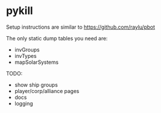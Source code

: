 pykill
======

Setup instructions are similar to https://github.com/raylu/pbot

The only static dump tables you need are:
- invGroups
- invTypes
- mapSolarSystems

TODO:
- show ship groups
- player/corp/alliance pages
- docs
- logging

